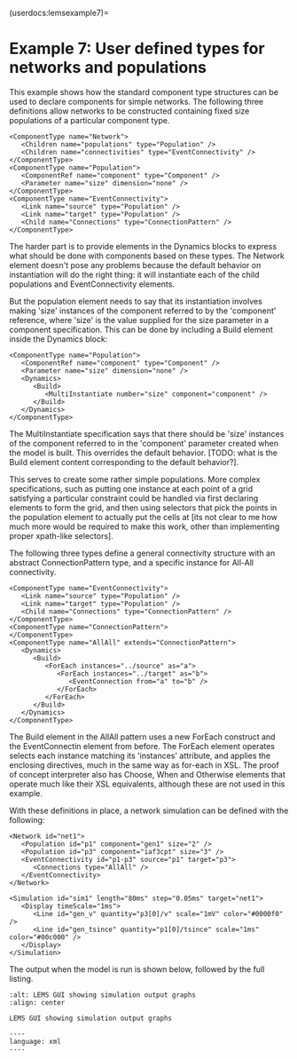 (userdocs:lemsexample7)=
# Example 7: User defined types for networks and populations

This example shows how the standard component type structures can be used to declare components for simple networks.
The following three definitions allow networks to be constructed containing fixed size populations of a particular component type.

```{code-block} xml
<ComponentType name="Network">
   <Children name="populations" type="Population" />
   <Children name="connectivities" type="EventConnectivity" />
</ComponentType>
<ComponentType name="Population">
   <ComponentRef name="component" type="Component" />
   <Parameter name="size" dimension="none" />
</ComponentType>
<ComponentType name="EventConnectivity">
   <Link name="source" type="Population" />
   <Link name="target" type="Population" />
   <Child name="Connections" type="ConnectionPattern" />
</ComponentType>
```
The harder part is to provide elements in the Dynamics blocks to express what should be done with components based on these types.
The Network element doesn't pose any problems because the default behavior on instantiation will do the right thing: it will instantiate each of the child populations and EventConnectivity elements.

But the population element needs to say that its instantiation involves making 'size' instances of the component referred to by the 'component' reference, where 'size' is the value supplied for the size parameter in a component specification.
This can be done by including a Build element inside the Dynamics block:

```{code-block} xml
<ComponentType name="Population">
   <ComponentRef name="component" type="Component" />
   <Parameter name="size" dimension="none" />
   <Dynamics>
      <Build>
         <MultiInstantiate number="size" component="component" />
      </Build>
   </Dynamics>
</ComponentType>
```
The MultiInstantiate specification says that there should be 'size' instances of the component referred to in the 'component' parameter created when the model is built.
This overrides the default behavior.
[TODO: what is the Build element content corresponding to the default behavior?].

This serves to create some rather simple populations.
More complex specifications, such as putting one instance at each point of a grid satisfying a particular constraint could be handled via first declaring elements to form the grid, and then using selectors that pick the points in the population element to actually put the cells at [its not clear to me how much more would be required to make this work, other than implementing proper xpath-like selectors].

The following three types define a general connectivity structure with an abstract ConnectionPattern type, and a specific instance for All-All connectivity.

```{code-block} xml
<ComponentType name="EventConnectivity">
   <Link name="source" type="Population" />
   <Link name="target" type="Population" />
   <Child name="Connections" type="ConnectionPattern" />
</ComponentType>
<ComponentType name="ConnectionPattern">
</ComponentType>
<ComponentType name="AllAll" extends="ConnectionPattern">
   <Dynamics>
      <Build>
         <ForEach instances="../source" as="a">
            <ForEach instances="../target" as="b">
               <EventConnection from="a" to="b" />
            </ForEach>
         </ForEach>
      </Build>
   </Dynamics>
</ComponentType>
```
The Build element in the AllAll pattern uses a new ForEach construct and the EventConnectin element from before.
The ForEach element operates selects each instance matching its 'instances' attribute, and applies the enclosing directives, much in the same way as for-each in XSL.
The proof of concept interpreter also has Choose, When and Otherwise elements that operate much like their XSL equivalents, although these are not used in this example.

With these definitions in place, a network simulation can be defined with the following:


```{code-block} xml
<Network id="net1">
   <Population id="p1" component="gen1" size="2" />
   <Population id="p3" component="iaf3cpt" size="3" />
   <EventConnectivity id="p1-p3" source="p1" target="p3">
      <Connections type="AllAll" />
   </EventConnectivity>
</Network>

<Simulation id="sim1" length="80ms" step="0.05ms" target="net1">
   <Display timeScale="1ms">
      <Line id="gen_v" quantity="p3[0]/v" scale="1mV" color="#0000f0" />
      <Line id="gen_tsince" quantity="p1[0]/tsince" scale="1ms" color="#00c000" />
   </Display>
</Simulation>
```
The output when the model is run is shown below, followed by the full listing.

```{figure} ../Userdocs/LEMS_examples/lems_example7.png
:alt: LEMS GUI showing simulation output graphs
:align: center

LEMS GUI showing simulation output graphs
```

```{literalinclude} ./LEMS_examples/example7.xml
----
language: xml
----
```
